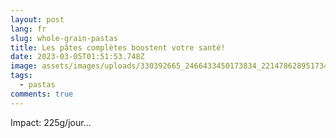 ```yaml
---
layout: post
lang: fr
slug: whole-grain-pastas
title: Les pâtes complètes boostent votre santé!
date: 2023-03-05T01:51:53.748Z
image: assets/images/uploads/330392665_2466433450173834_2214786289517344638_n.jpg
tags:
  - pastas
comments: true
---
```

Impact: 225g/jour...